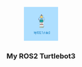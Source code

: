 <div align="center">
    <img src="images/logo.png" alt="Logo" width="80" height="80">

<h3 align="center">My ROS2 Turtlebot3</h3>

</div>
